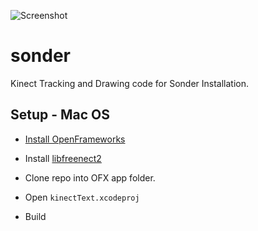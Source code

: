 ![Screenshot](https://i.imgur.com/f2HwJiW.png)

# sonder
Kinect Tracking and Drawing code for Sonder Installation.

## Setup - Mac OS

* [Install OpenFrameworks](http://openframeworks.cc/download/)

* Install [libfreenect2](https://github.com/OpenKinect/libfreenect2)

* Clone repo into OFX app folder.

* Open `kinectText.xcodeproj`

* Build
